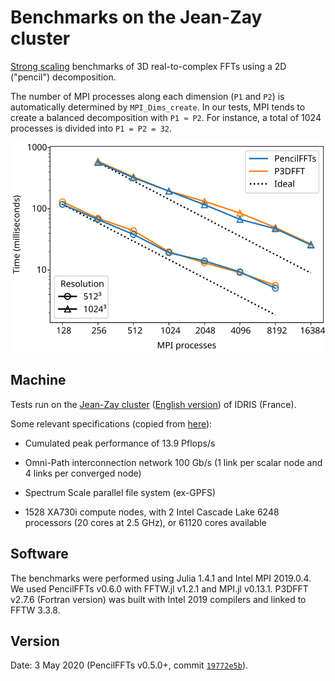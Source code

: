 # Benchmarks on the Jean-Zay cluster

[Strong
scaling](https://en.wikipedia.org/wiki/Scalability#Weak_versus_strong_scaling)
benchmarks of 3D real-to-complex FFTs using a 2D ("pencil") decomposition.

The number of MPI processes along each dimension (`P1` and `P2`) is
automatically determined by `MPI_Dims_create`.
In our tests, MPI tends to create a balanced decomposition with `P1 ≈ P2`.
For instance, a total of 1024 processes is divided into `P1 = P2 = 32`.

![Strong scaling of PencilFFTs](timing_comparison.svg)

## Machine

Tests run on the [Jean-Zay cluster](http://www.idris.fr/jean-zay/jean-zay-presentation.html)
([English version](http://www.idris.fr/eng/jean-zay/cpu/jean-zay-cpu-hw-eng.html)) of
IDRIS (France).

Some relevant specifications (copied from
[here](http://www.idris.fr/eng/jean-zay/cpu/jean-zay-cpu-hw-eng.html)):

- Cumulated peak performance of 13.9 Pflops/s

- Omni-Path interconnection network 100 Gb/s (1 link per scalar node and
  4 links per converged node)

- Spectrum Scale parallel file system (ex-GPFS)

- 1528 XA730i compute nodes, with 2 Intel Cascade Lake 6248 processors (20
  cores at 2.5 GHz), or 61120 cores available

## Software

The benchmarks were performed using Julia 1.4.1 and Intel MPI 2019.0.4.
We used PencilFFTs v0.6.0 with FFTW.jl v1.2.1 and MPI.jl v0.13.1.
P3DFFT v2.7.6 (Fortran version) was built with Intel 2019 compilers and linked
to FFTW 3.3.8.

## Version

Date: 3 May 2020 (PencilFFTs v0.5.0+, commit
[`19772e5b`](https://github.com/jipolanco/PencilFFTs.jl/commit/19772e5bdaccc278ad74175ca481e5ec38398076)).
